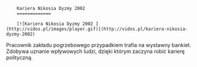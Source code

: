 
        Kariera Nikosia Dyzmy 2002 
        =============
        
        [![Kariera Nikosia Dyzmy 2002 ](http://vidos.pl/images/player.gif)](http://vidos.pl/kariera-nikosia-dyzmy-2002)
        
        
 Pracownik zakładu pogrzebowego przypadkiem trafia na wystawny bankiet. Zdobywa uznanie wpływowych ludzi, dzięki którym zaczyna robić karierę polityczną.
    